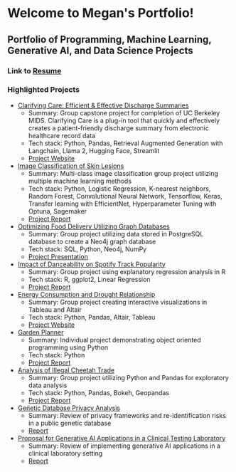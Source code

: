 # Welcome to Megan's Portfolio!
## Portfolio of Programming, Machine Learning, Generative AI, and Data Science Projects  
### Link to [Resume](https://drive.google.com/file/d/1zgJcrapqr8Qq0SqHkj6P1Wq5--wNebOR/view?usp=sharing)

### Highlighted Projects
- [Clarifying Care: Efficient & Effective Discharge Summaries](https://github.com/mmartin131/portfolio/tree/main/Clarifying-Care) 
    * Summary: Group capstone project for completion of UC Berkeley MIDS. Clarifying Care is a plug-in tool that quickly and effectively creates a patient-friendly discharge summary from electronic healthcare record data
    * Tech stack: Python, Pandas, Retrieval Augmented Generation with Langchain, Llama 2, Hugging Face, Streamlit
    * [Project Website](https://www.clarifyingcare.com)
- [Image Classification of Skin Lesions](https://github.com/mmartin131/portfolio/tree/main/Skin%20Lesion%20Image%20Classification)
    * Summary: Multi-class image classification group project utilizing multiple machine learning methods
    * Tech stack: Python, Logistic Regression, K-nearest neighbors, Random Forest, Convolutional Neural Network, Tensorflow, Keras, Transfer learning with EfficientNet, Hyperparameter Tuning with Optuna, Sagemaker
    * [Project Report](https://github.com/mmartin131/portfolio/blob/main/Skin%20Lesion%20Image%20Classification/Classifying%20Skin%20Lesions%20Final%20Report.pdf)
- [Optimizing Food Delivery Utilizing Graph Databases](https://github.com/mmartin131/portfolio/tree/main/Optimizing%20Food%20Delivery%20Utilizing%20Graph%20Databases)
    * Summary: Group project utilizing data stored in PostgreSQL database to create a Neo4j graph database
    * Tech stack: SQL, Python, Neo4j, NumPy
    * [Project Presentation](https://github.com/mmartin131/portfolio/blob/main/Optimizing%20Food%20Delivery%20Utilizing%20Graph%20Databases/W205_%20The%20Future%20of%20Our%20Business%20is%20Local%20(Project%203)%20.pdf) 
- [Impact of Danceability on Spotify Track Popularity](https://github.com/mmartin131/portfolio/tree/main/Impact%20of%20Danceability%20on%20Spotify%20Track%20Popularity) 
    * Summary: Group project using explanatory regression analysis in R
    * Tech stack: R, ggplot2, Linear Regression
    * [Project Report](https://github.com/mmartin131/portfolio/blob/main/Impact%20of%20Danceability%20on%20Spotify%20Track%20Popularity/Project_report_Lakka_Martin_Sandico.pdf)
- [Energy Consumption and Drought Relationship](https://github.com/mmartin131/portfolio/tree/main/Drought%20and%20Energy%20Consumption%20visualization)
    * Summary: Group project creating interactive visualizations in Tableau and Altair
    * Tech stack: Python, Pandas, Altair, Tableau
    * [Project Website](http://w209project.s3-website-us-east-1.amazonaws.com/index.html)
- [Garden Planner](https://github.com/mmartin131/portfolio/tree/main/Garden_Planner)
    * Summary: Individual project demonstrating object oriented programming using Python 
    * Tech stack: Python
    * [Project Report](https://github.com/mmartin131/portfolio/blob/main/Garden_Planner/garden_planner_project_proposal.pdf)
- [Analysis of Illegal Cheetah Trade](https://github.com/mmartin131/portfolio/tree/main/Analysis_of_Illegal_Cheetah_Trade)
    * Summary: Group project utilizing Python and Pandas for exploratory data analysis  
    * Tech stack: Python, Pandas, Bokeh, Geopandas
    * [Project Report](https://github.com/mmartin131/portfolio/blob/main/Analysis_of_Illegal_Cheetah_Trade/Project_2_Diabes_Grimes_Martin_Final_Report.pdf)
- [Genetic Database Privacy Analysis ](https://github.com/mmartin131/portfolio/tree/main/Privacy%20and%20Data%20Applications%20Summaries)
    * Summary: Review of privacy frameworks and re-identification risks in a public genetic database
    * [Report](https://github.com/mmartin131/portfolio/blob/main/Privacy%20and%20Data%20Applications%20Summaries/Privacy%20Considerations%20in%20Genetic%20Databases%20Report.pdf)
- [Proposal for Generative AI Applications in a Clinical Testing Laboratory](https://github.com/mmartin131/portfolio/tree/main/Privacy%20and%20Data%20Applications%20Summaries)
    * Summary: Review of implementing generative AI applications in a clinical laboratory setting
    * [Report](https://github.com/mmartin131/portfolio/blob/main/Privacy%20and%20Data%20Applications%20Summaries/MMartin%20AI%20applications%20in%20a%20clinical%20genetics%20lab%20summary.pdf)


